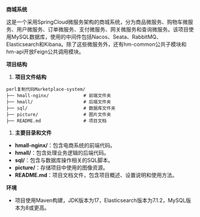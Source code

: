**商城系统**

这是一个采用SpringCloud微服务架构的商城系统，分为商品微服务、购物车微服务、用户微服务、订单微服务、支付微服务、网关微服务和查询微服务。该项目使用MySQL数据库，使用的中间件包括Nacos、Seata、RabbitMQ、Elasticsearch和Kibana。除了这些微服务外，还有hm-common公共子模块和hm-api开放Feign公共调用模块。

**项目结构**

1. **项目文件结构**

```
perl复制代码Marketplace-system/
├── hmall-nginx/             # 前端文件夹
├── hmall/                   # 后端文件夹
├── sql/                     # 数据库文件夹
├── picture/                 # 图片文件夹
├── README.md                # 项目文档
```

1. **主要目录和文件**

- **hmall-nginx/**：包含电商系统的前端代码。
- **hmall/**：包含处理业务逻辑的后端代码。
- **sql/**：包含与数据库操作相关的SQL脚本。
- **picture/**：存储项目中使用的图像资源。
- **README.md**：项目文档文件，包含项目概述、设置说明和使用方法。

**环境**

- 项目使用Maven构建，JDK版本为17，Elasticsearch版本为7.1.2，MySQL版本为8或更高。